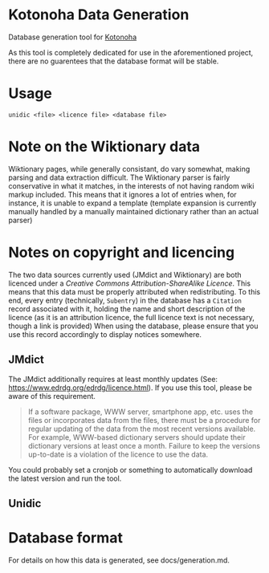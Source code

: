 # Kotonoha Data Generation

Database generation tool for [Kotonoha](https://github.com/MoshiKoi/Kotonoha)

As this tool is completely dedicated for use in the aforementioned project, there are no guarentees that the database format will be stable.

# Usage

```
unidic <file> <licence file> <database file>
```

# Note on the Wiktionary data

Wiktionary pages, while generally consistant, do vary somewhat, making parsing and data extraction difficult.
The Wiktionary parser is fairly conservative in what it matches, in the interests of not having random wiki markup included.
This means that it ignores a lot of entries when, for instance, it is unable to expand a template (template expansion is currently manually handled by a manually maintained dictionary rather than an actual parser)

# Notes on copyright and licencing

The two data sources currently used (JMdict and Wiktionary) are both licenced under a *Creative Commons Attribution-ShareAlike Licence*.
This means that this data must be properly attributed when redistributing.
To this end, every entry (technically, `Subentry`) in the database has a `Citation` record associated with it, holding the name and short description of the licence (as it is an attribution licence, the full licence text is not necessary, though a link is provided)
When using the database, please ensure that you use this record accordingly to display notices somewhere.

## JMdict

The JMdict additionally requires at least monthly updates (See: https://www.edrdg.org/edrdg/licence.html). If you use this tool, please be aware of this requirement.

> If a software package, WWW server, smartphone app, etc. uses the files or incorporates data from the files, there must be a procedure for regular updating of the data from the most recent versions available. For example, WWW-based dictionary servers should update their dictionary versions at least once a month. Failure to keep the versions up-to-date is a violation of the licence to use the data.

You could probably set a cronjob or something to automatically download the latest version and run the tool.

## Unidic

# Database format

For details on how this data is generated, see docs/generation.md.

